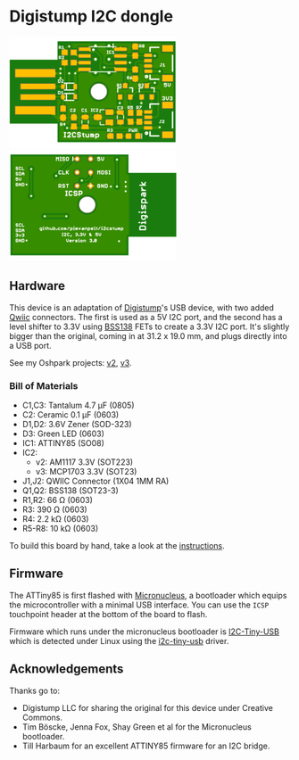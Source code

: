 # Digistump I2C dongle

![Top of I2CStump](gfx/i2cstump-v3-top.png)
![Bottom of I2CStump](gfx/i2cstump-v3-bottom.png)

## Hardware 

This device is an adaptation of [Digistump](http://digistump.com/products/1)'s
USB device, with two added [Qwiic](https://www.sparkfun.com/qwiic) connectors.
The first is used as a 5V I2C port, and the second has a level shifter to 3.3V
using [BSS138](https://www.onsemi.com/pub/Collateral/BSS138-D.PDF) FETs to
create a 3.3V I2C port. It's slightly bigger than the original, coming in 
at 31.2 x 19.0 mm, and plugs directly into a USB port.

See my Oshpark projects: [v2](https://oshpark.com/shared_projects/iBBtdp7S),
[v3](https://oshpark.com/shared_projects/8I7qjXw7).

### Bill of Materials

*   C1,C3: Tantalum 4.7 μF (0805)
*   C2: Ceramic 0.1 μF (0603)
*   D1,D2: 3.6V Zener (SOD-323)
*   D3: Green LED (0603)
*   IC1: ATTINY85 (SO08)
*   IC2:
    *   v2: AM1117 3.3V (SOT223)
    *   v3: MCP1703 3.3V (SOT23)
*   J1,J2: QWIIC Connector (1X04 1MM RA)
*   Q1,Q2: BSS138 (SOT23-3)
*   R1,R2: 66 Ω (0603)
*   R3: 390 Ω (0603)
*   R4: 2.2 kΩ (0603)
*   R5-R8: 10 kΩ (0603)

To build this board by hand, take a look at the [instructions](BUILDING.md).

## Firmware

The ATTiny85 is first flashed with [Micronucleus](https://github.com/micronucleus/micronucleus),
a bootloader which equips the microcontroller with a minimal USB interface. You can use the
`ICSP` touchpoint header at the bottom of the board to flash.

Firmware which runs under the micronucleus bootloader is [I2C-Tiny-USB](https://github.com/harbaum/I2C-Tiny-USB)
which is detected under Linux using the [i2c-tiny-usb](https://github.com/torvalds/linux/blob/master/drivers/i2c/busses/i2c-tiny-usb.c)
driver.

## Acknowledgements

Thanks go to:

*   Digistump LLC for sharing the original for this device under Creative Commons.
*   Tim Böscke, Jenna Fox, Shay Green et al for the Micronucleus bootloader.
*   Till Harbaum for an excellent ATTINY85 firmware for an I2C bridge.
